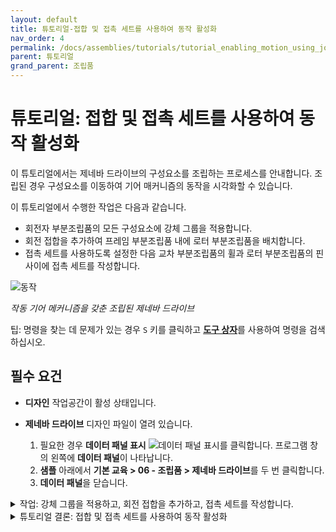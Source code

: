 ```yaml
---
layout: default
title: 튜토리얼-접합 및 접촉 세트를 사용하여 동작 활성화
nav_order: 4
permalink: /docs/assemblies/tutorials/tutorial_enabling_motion_using_joints_and_contact_sets
parent: 튜토리얼
grand_parent: 조립품
---
```

튜토리얼: 접합 및 접촉 세트를 사용하여 동작 활성화
=============================

이 튜토리얼에서는 제네바 드라이브의 구성요소를 조립하는 프로세스를 안내합니다. 조립된 경우 구성요소를 이동하여 기어 매커니즘의 동작을 시각화할 수 있습니다.

이 튜토리얼에서 수행한 작업은 다음과 같습니다.

*   회전자 부분조립품의 모든 구성요소에 강체 그룹을 적용합니다.
*   회전 접합을 추가하여 프레임 부분조립품 내에 로터 부분조립품을 배치합니다.
*   접촉 세트를 사용하도록 설정한 다음 교차 부분조립품의 휠과 로터 부분조립품의 핀 사이에 접촉 세트를 작성합니다.

![동작](https://help.autodesk.com/cloudhelp/KOR/Fusion-Assemble/images/tutorial/6-motion.gif)

_작동 기어 메커니즘을 갖춘 조립된 제네바 드라이브_

팁: 명령을 찾는 데 문제가 있는 경우 `S` 키를 클릭하고 [**도구 상자**](https://help.autodesk.com/view/fusion360/KOR/?contextId=GS-ACCESS-COMMANDS-TOOLBOX)를 사용하여 명령을 검색하십시오.

필수 요건
-----

*   **디자인** 작업공간이 활성 상태입니다.
    
*   **제네바 드라이브** 디자인 파일이 열려 있습니다.
    
    1.  필요한 경우 **데이터 패널 표시** ![데이터 패널 표시](https://help.autodesk.com/cloudhelp/KOR/Fusion-Assemble/images/icon/common/data-panel.png)를 클릭합니다. 프로그램 창의 왼쪽에 **데이터 패널**이 나타납니다.
    2.  **샘플** 아래에서 **기본 교육 > 06 - 조립품 > 제네바 드라이브**를 두 번 클릭합니다.
    3.  **데이터 패널**을 닫습니다.

<details>
<summary>작업: 강체 그룹을 적용하고, 회전 접합을 추가하고, 접촉 세트를 작성합니다.</summary>
<div markdown="1">       

작업: 강체 그룹을 적용하고, 회전 접합을 추가하고, 접촉 세트를 작성합니다.
===========================================

이 작업에서는 디자인 파일의 사본을 저장하고, 회전자 부분조립품을 구성하는 모든 구성요소에 강체 그룹을 적용하고, 회전 접합을 추가하여 프레임 부분조립품 내에 로터 부분조립품을 배치하고, 접촉 세트를 사용하도록 설정한 다음, 횡단구성요소의 휠과 로터 부분조립품의 핀 사이에 접촉 세트를 작성합니다.

![부분조립품](https://help.autodesk.com/cloudhelp/KOR/Fusion-Assemble/images/tutorial/6-1-subassemblies.png)

_회전자, 교차 및 프레임 부분조립품_

단계
--

1.  **제너바 드라이브** 디자인 파일의 사본을 저장합니다.
    
    a.  **파일 > 다른 이름으로 저장**을 클릭합니다.
    b.  **이름**을 입력합니다.
    c.  **위치** 옆의 ![아래쪽 화살표](https://help.autodesk.com/cloudhelp/KOR/Fusion-Assemble/images/icon/save-as-arrow-down.png)를 클릭합니다.
    d.  **프로젝트**에서 프로젝트를 찾아 선택합니다. 또는 프로젝트를 작성하려면 **새 프로젝트**를 클릭합니다.
    e.  프로젝트에서 폴더를 찾아 선택합니다. 또는 폴더를 작성하려면 **새 폴더**를 클릭합니다.
    f.  **저장**을 클릭합니다.
2.  회전자 부분조립품을 구성하는 모든 구성요소에 강체 그룹을 적용합니다.
    
    a.  **솔리드 > 조립 > 강체 그룹** ![강체 그룹](https://help.autodesk.com/cloudhelp/KOR/Fusion-Assemble/images/icon/asm/rigid-group.png)을 클릭합니다. **강체 그룹** 대화상자가 표시됩니다.
        
    주: 캔버스에서 하나 이상의 구성요소를 이동한 경우 현재 위치를 캡처할지 아니면 이전 위치에서 계속할지 묻는 메시지가 표시됩니다. **계속**을 클릭합니다.
        
    b.  **브라우저**에서 **로터** 부분조립품을 확장한 다음 다섯 개의 구성요소를 선택합니다.
        
    ![회전자 횡단구성요소](https://help.autodesk.com/cloudhelp/KOR/Fusion-Assemble/images/tutorial/6-2-rotor-subassembly.png)
        
    c.  대화상자에서 **하위 구성요소 포함**이 선택되어 있는지 확인한 다음 **확인**을 클릭합니다. 이렇게 하면 구성요소의 상대 위치가 잠기고 하나의 구성요소로 취급됩니다.
        
3.  회전 접합을 추가하여 프레임 부분조립품 내에 로터 부분조립품을 배치합니다.
    
    a.  **솔리드 > 조립 > 접합**을 클릭합니다. **접합** 대화상자가 표시됩니다.
        
    b.  캔버스에서 ViewCube의 아래쪽 구석 아이콘을 클릭하여 횡단구성요소 뷰의 방향을 다시 정합니다.
        
    ![ViewCube](https://help.autodesk.com/cloudhelp/KOR/Fusion-Assemble/images/tutorial/6-8-view-cube-lower-corner.png)
        
    c.  `Ctrl` 키를 누른 채 로터 조립품 아래쪽의 원형 면을 클릭합니다.
        
    ![로터 원형 면](https://help.autodesk.com/cloudhelp/KOR/Fusion-Assemble/images/tutorial/6-3-rotor-circular-face.png)
        
        회전자 횡단구성요소의 색상이 변경됩니다.
        
    ![로터 원형 면 선택됨](https://help.autodesk.com/cloudhelp/KOR/Fusion-Assemble/images/tutorial/6-9-rotor-circular-face-selected.png)
        
    d.  ViewCube에서 홈 아이콘을 클릭하여 횡단구성요소 뷰의 방향을 원래 상태로 다시 조정합니다.
        
    ![ViewCube](https://help.autodesk.com/cloudhelp/KOR/Fusion-Assemble/images/tutorial/6-10-view-cube-home.png)
        
    e.  `Ctrl` 키를 누른 채 프레임 부분조립품에서 흰색 디스크를 클릭합니다.
        
    ![프레임 디스크](https://help.autodesk.com/cloudhelp/KOR/Fusion-Assemble/images/tutorial/6-4-frame-disk.png)
        
        회전자 횡단구성요소는 프레임 횡단구성요소 내의 위치로 이동합니다.
        
    f.  대화상자의 **모션** 영역에서 **회전**의 **유형** 옵션을 선택합니다.
        
    g.  **Z축**의 **회전** 옵션이 선택되어 있는지 확인한 다음 **확인**을 클릭합니다.
        
4.  접촉 세트를 사용하도록 설정한 다음 횡단구성요소의 휠과 로터 부분조립품의 핀 사이에 접촉 세트를 작성합니다.
    
    a.  횡단구성요소 휠의 둥근 모서리가 로터 횡단구성요소의 원형 면에 대해 위쪽에 있는지 확인합니다. 그렇지 않은 경우 올바른 위치에 올 때까지 로터를 클릭하여 끕니다.
        
    ![면에 대한 모서리](https://help.autodesk.com/cloudhelp/KOR/Fusion-Assemble/images/tutorial/6-5-edge-against-face.png)
        
    b.  **솔리드 > 조립 > 접촉 세트 사용** ![접촉 세트 사용](https://help.autodesk.com/cloudhelp/KOR/Fusion-Assemble/images/icon/asm/contact-set.png)을 클릭합니다. **접촉: 세트** 폴더가 **브라우저**에 추가됩니다.
        
    c.  **브라우저**에서 **접촉: 세트** 폴더를 마우스 오른쪽 버튼으로 클릭하고 **새 접촉 세트**를 선택합니다. **새 접촉 세트** 대화상자가 표시됩니다.
        
    d.  캔버스에서 횡단구성요소의 파란색 휠을 클릭합니다.
        
    ![휠 선택됨](https://help.autodesk.com/cloudhelp/KOR/Fusion-Assemble/images/tutorial/6-6-wheel-selected.png)
        
    e.  **브라우저**에서 **프레임:1** 옆에 있는 ![표시](https://help.autodesk.com/cloudhelp/KOR/Fusion-Assemble/images/icon/browser/visible.png)를 클릭하여 캔버스에서 프레임 부분조립품을 숨깁니다.
        
    f.  캔버스에서 회전자 부분조립품에 있는 흰색 핀의 외부 면을 클릭합니다.
        
    ![핀 선택](https://help.autodesk.com/cloudhelp/KOR/Fusion-Assemble/images/tutorial/6-7-pin-selected.png)
        
    프레임 부분조립품이 다시 나타납니다.
        
    ![휠 및 핀 선택](https://help.autodesk.com/cloudhelp/KOR/Fusion-Assemble/images/tutorial/6-11-wheel-pin-selected.png)
        
    g.  대화상자에서 **확인**을 클릭합니다.
        
5.  로터를 클릭하여 이동하여 핀이 십자선의 휠 슬롯에 들어갈 수 있도록 한 다음 핀이 슬롯에서 나올 때까지 점차적으로 이동하여 매커니즘이 작동하는지 확인합니다.

</div>
</details>
<details>
<summary>튜토리얼 결론: 접합 및 접촉 세트를 사용하여 동작 활성화</summary>
<div markdown="1">       

튜토리얼 결론: 접합 및 접촉 세트를 사용하여 동작 활성화
================================

이 튜토리얼에서는 기어 매커니즘의 동작을 시각화할 수 있도록 제네바 드라이브의 구성요소를 조립하는 프로세스를 안내했습니다.

이 튜토리얼에서 수행한 작업은 다음과 같습니다.

*   회전자 부분조립품의 모든 구성요소에 강체 그룹을 적용했습니다.
*   프레임 부분조립품 내에 로터 부분조립품을 배치하기 위한 회전 접합이 추가되었습니다.
*   접촉 세트를 사용하도록 설정한 다음 교차 부분조립품의 휠과 로터 부분조립품의 핀 사이에 접촉 세트를 작성했습니다.

![동작](https://help.autodesk.com/cloudhelp/KOR/Fusion-Assemble/images/tutorial/6-motion.gif)

_작동 기어 메커니즘을 갖춘 조립된 제네바 드라이브_

</div>
</details>


